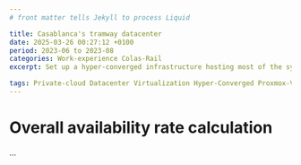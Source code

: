 ```yaml
---
# front matter tells Jekyll to process Liquid

title: Casablanca's tramway datacenter
date: 2025-03-26 00:27:12 +0100
period: 2023-06 to 2023-08
categories: Work-experience Colas-Rail
excerpt: Set up a hyper-converged infrastructure hosting most of the systems used for tramway lines operation.

tags: Private-cloud Datacenter Virtualization Hyper-Converged Proxmox-VE PBS Distributed-storage Ceph HA Corosync
---
```


# Overall availability rate calculation

...
